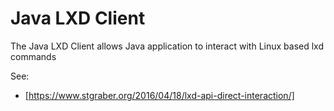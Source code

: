 # Java LXD Client

The Java LXD Client allows Java application to interact with Linux based lxd commands

See:
* [https://www.stgraber.org/2016/04/18/lxd-api-direct-interaction/]



